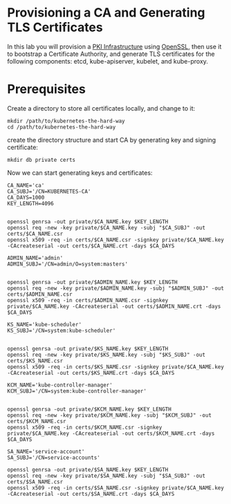 # Provisioning a CA and Generating TLS Certificates

In this lab you will provision a [PKI Infrastructure](https://en.wikipedia.org/wiki/Public_key_infrastructure) using [OpenSSL](https://www.openssl.org/), then use it to bootstrap a Certificate Authority, and generate TLS certificates for the following components: etcd, kube-apiserver, kubelet, and kube-proxy.

# Prerequisites

Create a directory to store all certificates locally, and change to it: 

```shell
mkdir /path/to/kubernetes-the-hard-way
cd /path/to/kubernetes-the-hard-way
```

create the directory structure and start CA by generating key and signing certificate:

```shell
mkdir db private certs
```

Now we can start generating keys and certificates:

```shell
CA_NAME='ca'
CA_SUBJ='/CN=KUBERNETES-CA'
CA_DAYS=1000
KEY_LENGTH=4096


openssl genrsa -out private/$CA_NAME.key $KEY_LENGTH
openssl req -new -key private/$CA_NAME.key -subj "$CA_SUBJ" -out certs/$CA_NAME.csr
openssl x509 -req -in certs/$CA_NAME.csr -signkey private/$CA_NAME.key -CAcreateserial -out certs/$CA_NAME.crt -days $CA_DAYS
```

```shell
ADMIN_NAME='admin'
ADMIN_SUBJ='/CN=admin/O=system:masters'


openssl genrsa -out private/$ADMIN_NAME.key $KEY_LENGTH
openssl req -new -key private/$ADMIN_NAME.key -subj "$ADMIN_SUBJ" -out certs/$ADMIN_NAME.csr
openssl x509 -req -in certs/$ADMIN_NAME.csr -signkey private/$CA_NAME.key -CAcreateserial -out certs/$ADMIN_NAME.crt -days $CA_DAYS
```

```shell
KS_NAME='kube-scheduler'
KS_SUBJ='/CN=system:kube-scheduler'


openssl genrsa -out private/$KS_NAME.key $KEY_LENGTH
openssl req -new -key private/$KS_NAME.key -subj "$KS_SUBJ" -out certs/$KS_NAME.csr
openssl x509 -req -in certs/$KS_NAME.csr -signkey private/$CA_NAME.key -CAcreateserial -out certs/$KS_NAME.crt -days $CA_DAYS
```

```shell
KCM_NAME='kube-controller-manager'
KCM_SUBJ='/CN=system:kube-controller-manager'


openssl genrsa -out private/$KCM_NAME.key $KEY_LENGTH
openssl req -new -key private/$KCM_NAME.key -subj "$KCM_SUBJ" -out certs/$KCM_NAME.csr
openssl x509 -req -in certs/$KCM_NAME.csr -signkey private/$CA_NAME.key -CAcreateserial -out certs/$KCM_NAME.crt -days $CA_DAYS
```

```shell
SA_NAME='service-account'
SA_SUBJ='/CN=service-accounts'

openssl genrsa -out private/$SA_NAME.key $KEY_LENGTH
openssl req -new -key private/$SA_NAME.key -subj "$SA_SUBJ" -out certs/$SA_NAME.csr
openssl x509 -req -in certs/$SA_NAME.csr -signkey private/$CA_NAME.key -CAcreateserial -out certs/$SA_NAME.crt -days $CA_DAYS
```
